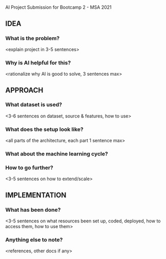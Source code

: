 # <insert cool project name here>
AI Project Submission for Bootcamp 2 - MSA 2021

## IDEA
### What is the problem?
<explain project in 3-5 sentences>

### Why is AI helpful for this?
<rationalize why AI is good to solve, 3 sentences max>

## APPROACH
### What dataset is used?
<3-6 sentences on dataset, source & features, how to use>

### What does the setup look like?
<all parts of the architecture, each part 1 sentence max>

### What about the machine learning cycle?
<briefly note what you do for each phase>

### How to go further?
<3-5 sentences on how to extend/scale>

## IMPLEMENTATION
### What has been done?
<3-5 sentences on what resources been set up, coded, deployed, how to access them,
how to use them>

### Anything else to note?
<references, other docs if any>